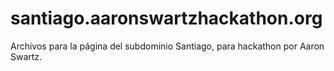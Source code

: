 santiago.aaronswartzhackathon.org
=================================

Archivos para la página del subdominio Santiago, para hackathon por Aaron Swartz.

